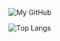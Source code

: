 ![My GitHub](https://github-readme-stats.vercel.app/api?username=brucewind&count_private=true&show_icons=true&theme=vue&include_all_commits=true)

![Top Langs](https://github-readme-stats.vercel.app/api/top-langs/?username=brucewind&theme=vue&count_private=true&show_icons=true&layout=compact)
